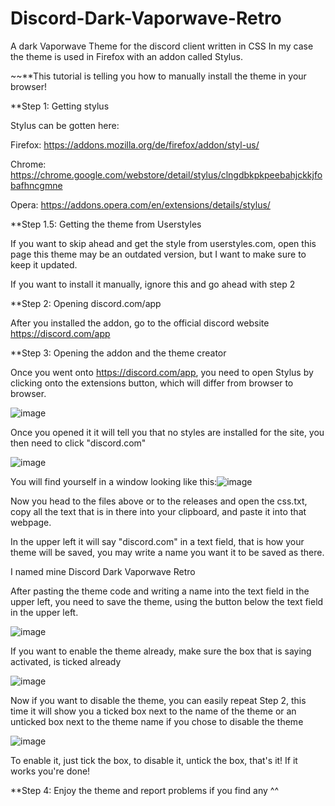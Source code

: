 # Discord-Dark-Vaporwave-Retro
A dark Vaporwave Theme for the discord client written in CSS
In my case the theme is used in Firefox with an addon called Stylus.

~~**This tutorial is telling you how to manually install the theme in your browser!

**Step 1: Getting stylus

Stylus can be gotten here:

Firefox: https://addons.mozilla.org/de/firefox/addon/styl-us/

Chrome: https://chrome.google.com/webstore/detail/stylus/clngdbkpkpeebahjckkjfobafhncgmne

Opera: https://addons.opera.com/en/extensions/details/stylus/

**Step 1.5: Getting the theme from Userstyles

If you want to skip ahead and get the style from userstyles.com, open this page this theme may be an outdated version, but I want to make sure to keep it updated.

If you want to install it manually, ignore this and go ahead with step 2

**Step 2: Opening discord.com/app

After you installed the addon, go to the official discord website https://discord.com/app

**Step 3: Opening the addon and the theme creator

Once you went onto https://discord.com/app, you need to open Stylus by clicking onto the extensions button, which will differ from browser to browser.

![image](https://user-images.githubusercontent.com/64021242/232127853-a4222f49-d388-4a42-bd2e-7ec229fb3652.png)

Once you opened it it will tell you that no styles are installed for the site, you then need to click "discord.com"

![image](https://user-images.githubusercontent.com/64021242/232129492-99393395-d006-4c0c-af9c-0e82295200df.png)

You will find yourself in a window looking like this:![image](https://user-images.githubusercontent.com/64021242/232129691-e0ae0ba5-945b-4148-8dec-dfba9d4482ae.png)

Now you head to the files above or to the releases and open the css.txt, copy all the text that is in there into your clipboard, and paste it into that webpage.

In the upper left it will say "discord.com" in a text field, that is how your theme will be saved, you may write a name you want it to be saved as there.

I named mine Discord Dark Vaporwave Retro

After pasting the theme code and writing a name into the text field in the upper left, you need to save the theme, using the button below the text field in the upper left.

![image](https://user-images.githubusercontent.com/64021242/232131555-d2799564-9cd4-4415-bb05-dc8faa9b58bc.png)

If you want to enable the theme already, make sure the box that is saying activated, is ticked already

![image](https://user-images.githubusercontent.com/64021242/232131769-53e73b04-d38c-47fb-b7e4-e506d4eed7dc.png)

Now if you want to disable the theme, you can easily repeat Step 2, this time it will show you a ticked box next to the name of the theme or an unticked box next to the theme name if you chose to disable the theme

![image](https://user-images.githubusercontent.com/64021242/232132632-29e626ee-a434-4887-ab19-1d8a50b4c17e.png)

To enable it, just tick the box, to disable it, untick the box, that's it!
If it works you're done!

**Step 4: Enjoy the theme and report problems if you find any ^^
